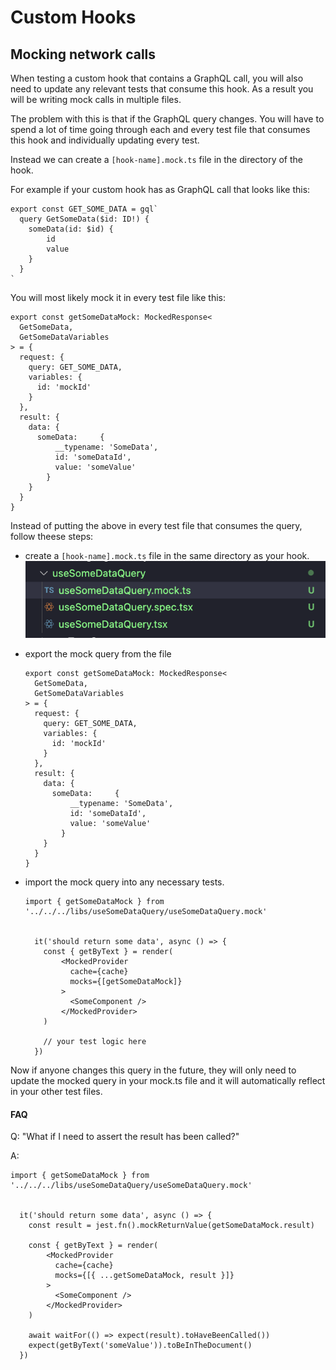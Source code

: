 # Custom Hooks

## Mocking network calls

When testing a custom hook that contains a GraphQL call, you will also need to update any relevant tests that consume this hook.
As a result you will be writing mock calls in multiple files.

The problem with this is that if the GraphQL query changes. You will have to spend a lot of time going through each and every test file that consumes this hook and individually updating every test.

Instead we can create a `[hook-name].mock.ts` file in the directory of the hook.

For example if your custom hook has as GraphQL call that looks like this:

```
export const GET_SOME_DATA = gql`
  query GetSomeData($id: ID!) {
    someData(id: $id) {
        id
        value
    }
  }
`

```

You will most likely mock it in every test file like this:

```
export const getSomeDataMock: MockedResponse<
  GetSomeData,
  GetSomeDataVariables
> = {
  request: {
    query: GET_SOME_DATA,
    variables: {
      id: 'mockId'
    }
  },
  result: {
    data: {
      someData:     {
          __typename: 'SomeData',
          id: 'someDataId',
          value: 'someValue'
        }
    }
  }
}
```

Instead of putting the above in every test file that consumes the query, follow theese steps:

- create a `[hook-name].mock.ts` file in the same directory as your hook.
  ![creating mock ts file in directory](mock-ts-directory-add.png)
- export the mock query from the file

  ```
  export const getSomeDataMock: MockedResponse<
    GetSomeData,
    GetSomeDataVariables
  > = {
    request: {
      query: GET_SOME_DATA,
      variables: {
        id: 'mockId'
      }
    },
    result: {
      data: {
        someData:     {
            __typename: 'SomeData',
            id: 'someDataId',
            value: 'someValue'
          }
      }
    }
  }
  ```

- import the mock query into any necessary tests.

  ```
  import { getSomeDataMock } from '../../../libs/useSomeDataQuery/useSomeDataQuery.mock'


    it('should return some data', async () => {
      const { getByText } = render(
          <MockedProvider
            cache={cache}
            mocks={[getSomeDataMock]}
          >
            <SomeComponent />
          </MockedProvider>
      )

      // your test logic here
    })
  ```

Now if anyone changes this query in the future, they will only need to update the mocked query in your mock.ts file and it will automatically reflect in your other test files.

#### FAQ

Q: "What if I need to assert the result has been called?"

A:

```
import { getSomeDataMock } from '../../../libs/useSomeDataQuery/useSomeDataQuery.mock'


  it('should return some data', async () => {
    const result = jest.fn().mockReturnValue(getSomeDataMock.result)

    const { getByText } = render(
        <MockedProvider
          cache={cache}
          mocks={[{ ...getSomeDataMock, result }]}
        >
          <SomeComponent />
        </MockedProvider>
    )

    await waitFor(() => expect(result).toHaveBeenCalled())
    expect(getByText('someValue')).toBeInTheDocument()
  })
```
